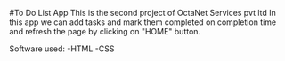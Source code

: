 #To Do List App
This is the second project of OctaNet Services pvt ltd
In this app we can add tasks and mark them completed on completion time and refresh the page by clicking on "HOME" button.

Software used:
-HTML
-CSS

